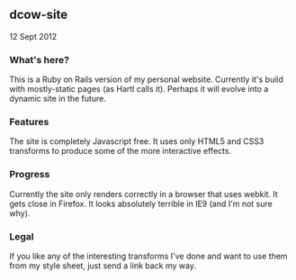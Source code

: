 ## dcow-site

12 Sept 2012

### What's here?

This is a Ruby on Rails version of my personal website.  Currently it's build with mostly-static pages (as Hartl calls it).  Perhaps it will evolve into a dynamic site in the future.

### Features

The site is completely Javascript free.  It uses only HTML5 and CSS3 transforms to produce some of the more interactive effects.

### Progress

Currently the site only renders correctly in a browser that uses webkit.  It gets close in Firefox.  It looks absolutely terrible in IE9 (and I'm not sure why).

### Legal

If you like any of the interesting transforms I've done and want to use them from my style sheet, just send a link back my way.



